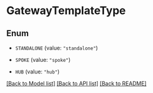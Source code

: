 # GatewayTemplateType

## Enum


* `STANDALONE` (value: `"standalone"`)

* `SPOKE` (value: `"spoke"`)

* `HUB` (value: `"hub"`)


[[Back to Model list]](../README.md#documentation-for-models) [[Back to API list]](../README.md#documentation-for-api-endpoints) [[Back to README]](../README.md)


